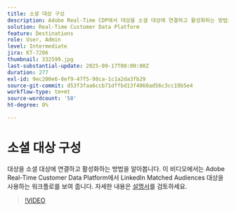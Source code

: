 ```yaml
---
title: 소셜 대상 구성
description: Adobe Real-Time CDP에서 대상을 소셜 대상에 연결하고 활성화하는 방법을 알아봅니다.
solution: Real-Time Customer Data Platform
feature: Destinations
role: User, Admin
level: Intermediate
jira: KT-7206
thumbnail: 332599.jpg
last-substantial-update: 2025-09-17T00:00:00Z
duration: 277
exl-id: 9ec200e6-8ef9-47f5-98ca-1c1a2da3fb29
source-git-commit: d53f3faa6ccb71dffbd13f4060ad56c3cc19b5e4
workflow-type: tm+mt
source-wordcount: '58'
ht-degree: 0%

---
```


# 소셜 대상 구성

대상을 소셜 대상에 연결하고 활성화하는 방법을 알아봅니다. 이 비디오에서는 Adobe Real-Time Customer Data Platform에서 LinkedIn Matched Audiences 대상을 사용하는 워크플로를 보여 줍니다.  자세한 내용은 [설명서](https://experienceleague.adobe.com/en/docs/experience-platform/destinations/catalog/social/overview)를 검토하세요.

>[!VIDEO](https://video.tv.adobe.com/v/332599/?learn=on&enablevpops)

